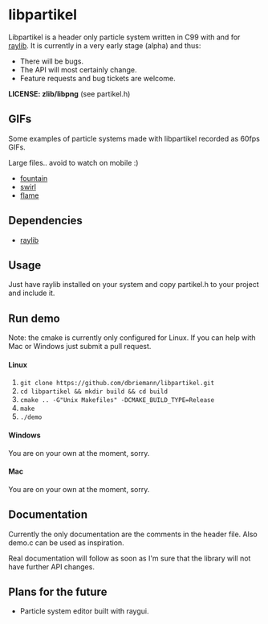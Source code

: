 # libpartikel
Libpartikel is a header only particle system written in C99 with and for [raylib](https://github.com/raysan5/raylib). It is currently in a very early stage (alpha) and thus:

* There will be bugs.
* The API will most certainly change.
* Feature requests and bug tickets are welcome.

**LICENSE: zlib/libpng** (see partikel.h)

## GIFs
Some examples of particle systems made with libpartikel recorded as 60fps GIFs.

Large files.. avoid to watch on mobile :)

* [fountain](https://github.com/dbriemann/expo/blob/master/partikel-fountain.gif)
* [swirl](https://github.com/dbriemann/expo/blob/master/partikel-swirl.gif)
* [flame](https://github.com/dbriemann/expo/blob/master/partikel-flame.gif)

## Dependencies
* [raylib](https://github.com/raysan5/raylib)

## Usage
Just have raylib installed on your system and copy partikel.h to your project and include it.

## Run demo
Note: the cmake is currently only configured for Linux. If you can help with Mac or Windows just submit a pull request.

#### Linux
1. `git clone https://github.com/dbriemann/libpartikel.git`
2. `cd libpartikel && mkdir build && cd build`
3. `cmake .. -G"Unix Makefiles" -DCMAKE_BUILD_TYPE=Release`
4. `make`
5. `./demo`

#### Windows
You are on your own at the moment, sorry.

#### Mac
You are on your own at the moment, sorry.

## Documentation
Currently the only documentation are the comments in the header file. Also demo.c can be used as inspiration. 

Real documentation will follow as soon as I'm sure that the library will not have further API changes.

## Plans for the future
* Particle system editor built with raygui.
